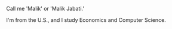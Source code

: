 Call me 'Malik' or  'Malik Jabati.'

I'm from the U.S., and I study Economics and Computer Science.
